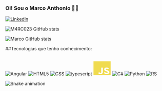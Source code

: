 ### Oi! Sou o Marco Anthonio 🤙🏽

[![Linkedin](	https://img.shields.io/badge/LinkedIn-0077B5?style=for-the-badge&logo=linkedin&logoColor=white)](https://www.linkedin.com/in/marco-anthonio-d-p-machado-003770190/)

![M4RC023 GitHub stats](https://github-readme-stats.vercel.app/api?username=M4RC023&show_icons=true&theme=tokyonight)

![Marco GitHub stats](https://github-readme-stats.vercel.app/api/top-langs/?username=M4RC023&theme=tokyonight)

##Tecnologias que tenho conhecimento: 

<div style ="display: inline_block" ><br/> 
 
  <img aling="center" alt="Angular" height="50" width="60" src="https://cdn.jsdelivr.net/gh/devicons/devicon/icons/angularjs/angularjs-original.svg">
  <img aling="center" alt="HTML5" height="55" width="65" src="https://cdn.jsdelivr.net/gh/devicons/devicon/icons/html5/html5-original-wordmark.svg"> 
  <img aling="center" alt="CSS"  height="55" width="65" src="https://cdn.jsdelivr.net/gh/devicons/devicon/icons/css3/css3-original-wordmark.svg"> 
  <img aling="center" alt="typescript" height="50" width="60" src="https://cdn.jsdelivr.net/gh/devicons/devicon/icons/typescript/typescript-original.svg">
  <img aling="center" alt="JS" height="45" width="55" src="https://raw.githubusercontent.com/devicons/devicon/master/icons/javascript/javascript-plain.svg">
  <img aling="center" alt="C#" height="50" width="60" src="https://cdn.jsdelivr.net/gh/devicons/devicon/icons/csharp/csharp-original.svg">
  <img aling="center" alt="Python" height="50" width="60" src="https://cdn.jsdelivr.net/gh/devicons/devicon/icons/python/python-original-wordmark.svg"> 
  <img aling="center" alt="RS" height="50" width="60" src="https://cdn.jsdelivr.net/gh/devicons/devicon/icons/rstudio/rstudio-original.svg"> 
  
  
   
  ![Snake animation](https://github.com/M4RC023/M4RC023/blob/output/github-contribution-grid-snake.svg)
</div><br/> 



